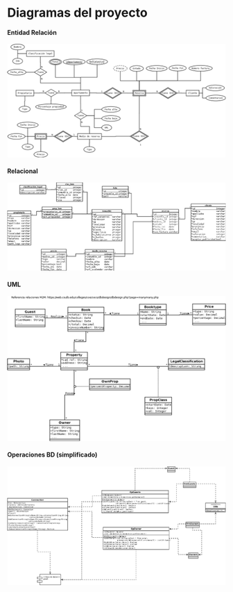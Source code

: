 # Diagramas del proyecto

#### Entidad Relación

![Diagrama ER](diagramas/Gesalt_ER.png)

#### Relacional

![Diagrama Relacional](diagramas/Gesalt_Relacional.png)

#### UML

![UML](diagramas/Gesalt_UML.png)

#### Operaciones BD (simplificado)

![Operaciones BD](diagramas/OperacionesBD.png)